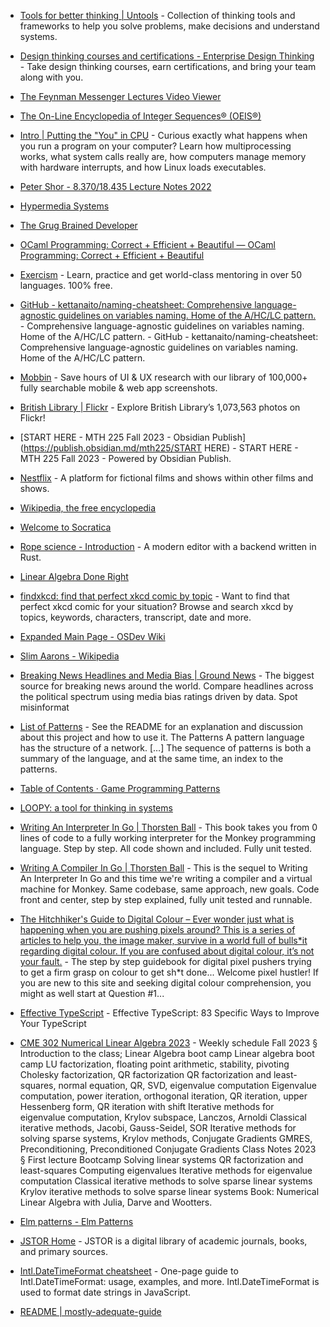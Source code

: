 - [Tools for better thinking | Untools](https://untools.co) - Collection of thinking tools and frameworks to help you solve problems, make decisions and understand systems.
- [Design thinking courses and certifications - Enterprise Design Thinking](https://www.ibm.com/design/thinking/) - Take design thinking courses, earn certifications, and bring your team along with you.
- [The Feynman Messenger Lectures Video Viewer](https://www.feynmanlectures.caltech.edu/fml.html)
- [The On-Line Encyclopedia of Integer Sequences® (OEIS®)](https://oeis.org/)
- [Intro | Putting the "You" in CPU](https://cpu.land/) - Curious exactly what happens when you run a program on your computer? Learn how multiprocessing works, what system calls really are, how computers manage memory with hardware interrupts, and how Linux loads executables.
- [Peter Shor - 8.370/18.435 Lecture Notes 2022](https://math.mit.edu/~shor/435-LN/)
- [Hypermedia Systems](https://hypermedia.systems/)
- [The Grug Brained Developer](https://grugbrain.dev/)
- [OCaml Programming: Correct + Efficient + Beautiful — OCaml Programming: Correct + Efficient + Beautiful](https://cs3110.github.io/textbook/cover.html)
- [Exercism](https://exercism.org/) - Learn, practice and get world-class mentoring in over 50 languages. 100% free.
- [GitHub - kettanaito/naming-cheatsheet: Comprehensive language-agnostic guidelines on variables naming. Home of the A/HC/LC pattern.](https://github.com/kettanaito/naming-cheatsheet) - Comprehensive language-agnostic guidelines on variables naming. Home of the A/HC/LC pattern. - GitHub - kettanaito/naming-cheatsheet: Comprehensive language-agnostic guidelines on variables naming. Home of the A/HC/LC pattern.
- [Mobbin](https://mobbin.com/) - Save hours of UI & UX research with our library of 100,000+ fully searchable mobile & web app screenshots.
- [British Library | Flickr](https://www.flickr.com/photos/britishlibrary/) - Explore British Library’s 1,073,563 photos on Flickr!
- [START HERE - MTH 225 Fall 2023 - Obsidian Publish](https://publish.obsidian.md/mth225/START HERE) - START HERE - MTH 225 Fall 2023  - Powered by Obsidian Publish.
- [Nestflix](https://nestflix.fun/) - A platform for fictional films and shows within other films and shows.
- [Wikipedia, the free encyclopedia](https://en.wikipedia.org/)
- [Welcome to Socratica](https://toolbox.socratica.info/)
- [Rope science - Introduction](https://xi-editor.io/docs/rope_science_00.html) - A modern editor with a backend written in Rust.

- [Linear Algebra Done Right](https://linear.axler.net/)
- [findxkcd: find that perfect xkcd comic by topic](https://findxkcd.com/) - Want to find that perfect xkcd comic for your situation? Browse and search xkcd by topics, keywords, characters, transcript, date and more.
- [Expanded Main Page - OSDev Wiki](https://osdev.org/Expanded_Main_Page)
- [Slim Aarons - Wikipedia](https://en.wikipedia.org/wiki/Slim_Aarons)
- [Breaking News Headlines and Media Bias | Ground News](https://ground.news/) - The biggest source for breaking news around the world. Compare headlines across the political spectrum using media bias ratings driven by data. Spot misinformat
- [List of Patterns](https://patternlanguage.cc/) - See the README for an explanation and discussion about this project and how to use it. The Patterns A pattern language has the structure of a network. […] The sequence of patterns is both a summary of the language, and at the same time, an index to the patterns.
- [Table of Contents · Game Programming Patterns](https://gameprogrammingpatterns.com/contents.html)
- [LOOPY: a tool for thinking in systems](https://ncase.me/loopy/)
- [Writing An Interpreter In Go | Thorsten Ball](https://interpreterbook.com/) - This book takes you from 0 lines of code to a fully working interpreter for the Monkey programming language. Step by step. All code shown and included. Fully unit tested.
- [Writing A Compiler In Go | Thorsten Ball](https://compilerbook.com/) - This is the sequel to Writing An Interpreter In Go and this time we're writing a compiler and a virtual machine for Monkey. Same codebase, same approach, new goals. Code front and center, step by step explained, fully unit tested and runnable.
- [The Hitchhiker's Guide to Digital Colour – Ever wonder just what is happening when you are pushing pixels around? This is a series of articles to help you, the image maker, survive in a world full of bulls*it regarding digital colour. If you are confused about digital colour, it’s not your fault.](https://hg2dc.com/) - The step by step guidebook for digital pixel pushers trying to get a firm grasp on colour to get sh*t done... Welcome pixel hustler! If you are new to this site and seeking digital colour comprehension, you might as well start at Question #1...
- [Effective TypeScript](https://effectivetypescript.com) - Effective TypeScript: 83 Specific Ways to Improve Your TypeScript
- [CME 302 Numerical Linear Algebra 2023](https://ericdarve.github.io/NLA/) - Weekly schedule Fall 2023 § Introduction to the class; Linear Algebra boot camp Linear algebra boot camp LU factorization, floating point arithmetic, stability, pivoting Cholesky factorization, QR factorization QR factorization and least-squares, normal equation, QR, SVD, eigenvalue computation Eigenvalue computation, power iteration, orthogonal iteration, QR iteration, upper Hessenberg form, QR iteration with shift Iterative methods for eigenvalue computation, Krylov subspace, Lanczos, Arnoldi Classical iterative methods, Jacobi, Gauss-Seidel, SOR Iterative methods for solving sparse systems, Krylov methods, Conjugate Gradients GMRES, Preconditioning, Preconditioned Conjugate Gradients Class Notes 2023 § First lecture Bootcamp Solving linear systems QR factorization and least-squares Computing eigenvalues Iterative methods for eigenvalue computation Classical iterative methods to solve sparse linear systems Krylov iterative methods to solve sparse linear systems Book: Numerical Linear Algebra with Julia, Darve and Wootters.
- [Elm patterns - Elm Patterns](https://sporto.github.io/elm-patterns)
- [JSTOR Home](https://www.jstor.org/) - JSTOR is a digital library of academic journals, books, and primary sources.
- [Intl.DateTimeFormat cheatsheet](https://devhints.io/wip/intl-datetime) - One-page guide to Intl.DateTimeFormat: usage, examples, and more. Intl.DateTimeFormat is used to format date strings in JavaScript.
- [README | mostly-adequate-guide](https://mostly-adequate.gitbook.io/mostly-adequate-guide)